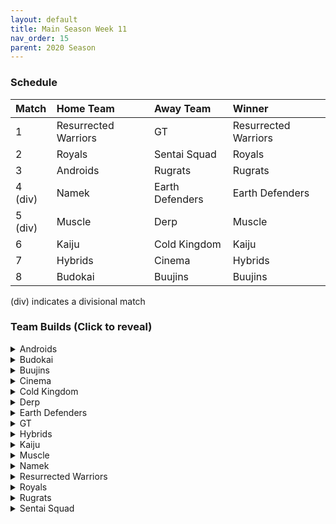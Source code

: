 ```yaml
---
layout: default
title: Main Season Week 11
nav_order: 15
parent: 2020 Season
---
```

### Schedule

|Match          |  Home Team            | Away Team        | Winner          |
| :-------------| :---------------------| :----------------| :---------------|
| 1             | Resurrected Warriors  | GT               | Resurrected Warriors |
| 2             | Royals                | Sentai Squad     | Royals |
| 3             | Androids              | Rugrats          | Rugrats |
| 4 (div)       | Namek                 | Earth Defenders  | Earth Defenders |
| 5 (div)       | Muscle                | Derp             | Muscle          |
| 6             | Kaiju                 | Cold Kingdom             | Kaiju           |
| 7             | Hybrids               | Cinema           | Hybrids         | 
| 8             | Budokai               | Buujins          | Buujins         |

(div) indicates a divisional match

### Team Builds (Click to reveal)

<details>
  <summary>Androids</summary>
  <br />
<br />Home Map: Glacier
<br />Music: Boss Ganges
<br />Weekly Bench: Android 16
<br />Boost Store: None

- Android 17: 
    - Super +2, Ki Power -1 (1)
    - Fighting Spirit! (1)
    - Indignation! (1)
    - Serious! (1)
    - Quick Fast Attack (1)
    - Launch's Support (2)
    - Chiaotzu AI
    
- Android 19: 
    - Defense +2 (2)
    - Power of Rage (2)
    - Latent Energy! (1)
    - Light Body (1)
    - Master Throw (1)
    - Majin Buu AI
    
- Super 17 - Costume 2: 
    - Super +1 (1)
    - Fighting Spirit (1)
    - Indignation! (1)
    - Savior (1)
    - Quick Fast Attack (1)
    - Launch's Support (2)
    - Yajirobe AI
    
- Perfect Cell - Costume 2: 
    - Attack +1 (1)
    - Eternal Life (4)
    - Serious! (1)
    - Savior (1)
    - Broly's Ring (Limiter)
    - Cell AI

</details>

<details>
  <summary>Budokai</summary>

<br />
<br />Home Map: Planet Namek
<br />Music: Boss Battle Rock
<br />Weekly Bench: Nam
<br />Boosts: None

- Kid Goku - Costume 1: 
    - Attack +2 Defense -1 (1)
    - Eternal Life (4)
    - Fighting Spirit (1)
    - Quick Fast Attack (1)
    - Trunks AI
  
- SS End Goku - Costume 2: 
    - Ki Power +1 (1)
    - Active Heart (1)
    - Fighting Spirit! (1)
    - Indignation! (1)
    - Savior (1)
    - Launch's Support (2)
    - Chiaotzu AI
    
- Cyborg Tao - Costume 1: 
    - Ki Power +2 Super -1 (1)
    - Dende's Healing Ability (2)
    - Serious! (1)
    - Savior (1)
    - Light Body (1)
    - Quick Fast Attack (1)
    - Cell AI
    
- Early Goku - Costume 4: 
    - Defense +3 Attack -1 (2)
    - Dende's Healing Ability (2)
    - Latent Energy! (1)
    - Launch's Support (2)
    - Tien AI

</details>

<details>
  <summary>Buujins</summary>
<br />
<br /> Home Map: Supreme Kai's World
<br />Music: Nanshan
<br />Bench: Super Buu
<br />Boosts: None

- Majuub: 
    - Attack +1 (1)
    - Latent Energy! (1)
    - Indignation! (1)
    - Light Body (1)
    - Quick Fast Attack (1)
    - Launch's Support (2)
    - Ginyu AI
    
- Evil Buu: 
    - Defense +2 (2)
    - Dende's Healing Ability (2)
    - Latent Energy! (1)
    - Fighting Spirit! (1)
    - Serious! (1)
    - Cell AI
    
- Majin Buu: 
    - Ki Power +2 Super -1 (1)
    - Eternal Life (4)
    - Savior (1)
    - Light Body (1)
    - Yajirobe AI
    
- Kid Buu: 
    - Defense +3 Attack -1 (2)
    - Fighting Spirit! (1)
    - Indignation! (1)
    - Savior (1)
    - Launch's Support (2)

</details>

<details>
  <summary>Cinema</summary>
<br />  
<br />Home Map: Hell
<br />Music: Warlord F
<br />Bench: Fasha
<br />Boosts: None

- Garlic Jr. (Base Form): 
    - Attack +1 (1)
    - Dende's Healing Ability (2)
    - Fighting Spirit! (1)
    - Indignation! (1)
    - Launch's Support (2)
    - Tien AI
    
- Turles: 
    - Super +2 Ki Power -1 (1)
    - Dende's Healing Ability (2)
    - Fighting Spirit! (1)
    - Indignation! (1)
    - Launch's Support (2)
    - Tien AI
    
- Zangya: 
    - Ki Power +1 (1)
    - Dragon Spirit (2)
    - Exquisite Skill (1)
    - Rush Blast 2 (2)
    - Savior (1)
    - Ginyu AI
    
- Super Gogeta: 
    - Ki Power +2 Super -1 (1)
    - Serious! (1)
    - Rush Blast 3 (3)
    - Savior (1)
    - Quick Fast Attack (1)
    - Frieza AI

</details>

<details>
  <summary>Cold Kingdom </summary>
  <br />
<br />Home Map: Broly's Planet
<br />Music: Paranoia
<br />Bench: Frieza
<br />Boosts: None

- Meta Cooler - Costume 1: 
    - Defense +2 (2)
    - Dende's Healing Ability (2)
    - Tension Up (2)
    - Serious! (1)
    - Trunks AI
    
- Cooler - Costume 2: 
    - Ki Power +2 Super -1
    - Eternal Life (4)
    - Indignation! (1)
    - Savior (1)
    - Broly's Ring (Limiter)
    - Yajirobe AI
    
- King Cold:
    - Defense +3 Attack -1
    - Dende's Healing Ability (2)
    - Latent Energy! (1)
    - Serious! (1)
    - Quick Fast Attack (1)
    - Trunks AI
    
- Recoome - Costume 2: 
    - Attack +1 (1)
    - Kibito's Secret Art (2)
    - Savior (1)
    - Light Body (1)
    - Launch's Support (2)
    - Tien AI

</details>

<details>
  <summary>Derp</summary>
<br />  
<br />Home Map: Penguin Village
<br />Music: War Begins
<br />Bench: Gero
<br />Boosts: Attack +1 (4z) x2, Serious! (3z), Dragon Power (5z)

- Salza: 
    - Defense +2 (2)
    - Eternal Life (4)
    - Serious! (1)
    - Attack +1 (Boost)
    - Piccolo AI
    
- Devilman: 
    - Ki Power +2 Super -1 (1)
    - Power of Rage (2)
    - Fighting Spirit! (1)
    - Indignation! (1)
    - Savior (1)
    - Quick Fast Attack (1)
    - Serious! (Boost)
    - Tien AI
    
- Hercule: 
    - Super +1 (1)
    - Fighting Spirit! (1)
    - Indignation! (1)
    - Savior (1)
    - Light Body (1)
    - Launch's Support (2)
    - Dragon Power (Boost)
    - Tien AI
    
- Kibito Kai: 
    - Attack +2 Defense -1 (1)
    - Dende's Healing Ability (2)
    - Serious! (1)
    - Quick Fast Attack! (1)
    - Launch's Support (2)
    - Attack +1 (Boost)
    - Goku AI

</details>

<details>
  <summary>Earth Defenders</summary>
  <br />
<br />Home Map: Mt. Paozu
<br />Music: Aether
<br />Bench: Yamcha
<br />Boosts: Rising Fighting Spirit (1z), Serious! (3z), Kibito's Secret Art (3z)

- SS Mid Vegeta: 
    - Attack +2 Defense -1 (1)
    - Dende's Healing Ability (2)
    - Power of Rage (2)
    - Fighting Spirit! (1)
    - Serious! (1)
    - Broly's Ring (Limiter)
    - Rising Fighting Spirit (Boost)
    - Trunks AI
    
- Krillin: 
    - Attack +1
    - Indomitable Fighting Spirit (2)
    - Dende's Healing Ability (2)
    - Serious! (1)
    - Quick Fast Attack (1)
    - Trunks AI
    
- Tien - Costume 2: 
    - Defense +2 (2)
    - Eternal Life (4)
    - Latent Energy! (1)
    - Serious! (Boost)
    - Yajirobe AI
    
- Mid Goku
    - Super +2 Ki Power -1 (1)
    - Power of Rage (2)
    - Indignation! (1)
    - Savior (1)
    - Launch's Support (2)
    - Kibito's Secret Art (Boost)
    - Tien AI

</details>

<details>
  <summary>GT</summary>
<br />  
<br />Home Map: Kings Castle
<br />Music: Turbulence
<br />Bench: Syn Shenron
<br />Boosts: None

Note - Neither SS4 Vegeta or GT Goku had the required limiters on their builds.

- Super Baby 1 - Costume 2
    - Defense +2 (2)
    - Dende's Healing Ability (2)
    - Dragon Spirit (2)
    - Serious! (1)
    - Piccolo AI
    
- SS4 Vegeta - Costume 2
    - Attack +2 Defense -1 (1)
    - Serious! (1)
    - Rush Blast 3 (3)
    - Savior (1)
    - Quick Fast Attack (1)
    - Broly's Ring (Limiter)
    
- Pan - Costume 2
    - Super +2 Ki Power -1 (1)
    - Power of Rage (2)
    - Indignation! (1)
    - Savior (1)
    - Launch's Support (2)
    - Yajirobe AI
    
- SS3 GT Goku - Costume 2
    - Ki Power +1 (1)
    - Dende's Healing Ability (2)
    - Fighting Spirit! (1)
    - Indignation! (1)
    - Launch's Support (2)
    - Broly's Ring (Limiter)
    - Piccolo AI

</details>

<details>
  <summary>Hybrids</summary>
<br />  
<br />Home Map: Wastelands
<br />Music: Dragon Castle
<br />Bench: Teen Gohan
<br />Boosts: None

- Kid Gohan - Costume 2
    - Defense +3 Attack -1 (2)
    - Dende's Healing Ability (2)
    - Latent Energy! (1)
    - Serious! (1)
    - Quick Fast Attack (1)
    - Trunks AI
    
- Ultimate Gohan
    - Attack +2 Defense -1
    - Eternal Life (4)
    - Serious! (1)
    - Quick Fast Attack (1)
    - Majin Buu AI
    
- Sword Trunks
    - Ki Power +2 Super -1 (1)
    - Fighting Spirit! (1)
    - Indignation! (1)
    - Savior (1)
    - Master Blast (1)
    - Launch's Support (2)
    - Broly's Ring (Free)
    - Frieza AI
    
- SS Future Gohan
    - Ki Power +1 (1)
    - Dende's Healing Ability (2)
    - Kibito's Secret Art (2)
    - Fighting Spirit! (1)
    - Indignation! (1)
    - Frieza AI

</details>

<details>
  <summary>Kaiju</summary>
<br />  
<br />Home Map: Rocky Area
<br />Music: Crongus
<br />Bench: Nappa
<br />Boosts: None

Note - Forgot to list map.

- Raditz
    - Attack +1 (1)
    - Dende's Healing Ability (2)
    - Fighting Spirit! (1)
    - Indignation! (1)
    - Mirage (1)
    - Quick Fast Attack (1)
    - Cell AI
    
- Bardock
    - Attack +2 Defense -1 (1)
    - Dende's Healing Ability (2)
    - Serious! (1)
    - Light Body (1)
    - Quick Fast Attack (1)
    - Combo Master (1)
    - Majin Buu AI
    
- Scouter Vegeta
    - Super +2 Ki Power -1 (1)
    - Power of Rage (2)
    - Indignation! (1)
    - Savior (1)
    - Launch's Support (2)
    - Chiaotzu AI
    
- King Vegeta
    - Defense +2 (2)
    - Eternal Life (4)
    - Savior (1)
    - Yajirobe AI

</details>

<details>
  <summary>Muscle</summary>
<br />  
<br />Home Map: Muscle Tower
<br />Music: Epic Boss Fight
<br />Bench: Adult Trunks
<br />Boosts: Attack +1 (4z)

- Android 13
    - Attack +1 (1)
    - Dende's Healing Ability (2)
    - Tension Up (2)
    - Indignation! (1)
    - Serious! (1)
    - Goku AI
    
- Bojack
    - Ki Power +2 Super -1 (1)
    - Kibito's Secret Art (2)
    - Savior (1)
    - Light Body (1)
    - Launch's Support (2)
    - Frieza AI
    
- SS Broly
    - Attack +2 Defense -1 (1)
    - Dende's Healing Ability (2)
    - Serious! (1)
    - Savior (1)
    - Light Body (1)
    - Quick Fast Attack (1)
    - Attack +1 (Boost)
    
- Master Roshi
    - Ki Power +1 (1)
    - Dragon Spirit (2)
    - Dragon Power (3)
    - Indignation! (1)
    - Ginyu AI

</details>

<details>
  <summary>Namek</summary>
<br />  
<br />Home Map: Kami's Lookout
<br />Music: Fight me if you can
<br />Bench: Nail
<br />Boosts: Super +1 (4z), Latent Energy! (3z)

Note - The "Latent Energy!" boost was removed and refunded as it wasn't assigned to any character.

- Tambourine
    - Attack +2 Defense -1 (1)
    - Dende's Healing Ability (2)
    - Serious! (1)
    - Master Throw (1)
    - Quick Fast Attack (1)
    - Combo Master (1)
    - Trunks AI
    
- Late Piccolo
    - Attack +1 (1)
    - Power of Rage (2)
    - Latent Energy! (1)
    - Serious! (1)
    - Light Body (1)
    - Quick Fast Attack (1)
    - Tien AI
    
- Nuova Shenron
    - Super +2 Ki Power -1 (1)
    - Dende's Healing Ability (2)
    - Fighting Spirit! (1)
    - Indignation! (1)
    - Launch's Support (2)
    - Super +1 (1)
    - Tien AI
    
- King Piccolo
    - Ki Power +1 (1)
    - Power of Rage (2)
    - Latent Energy! (1)
    - Indignation! (1)
    - Savior (1)
    - Light Body (1)
    - Cell AI

</details>

<details>
  <summary>Resurrected Warriors</summary>
<br />  
<br />Home Map: Desert
<br />Music: Action Fight
<br />Bench: End Vegeta
<br />Boosts: None

- Videl
    - Defense +2 (2)
    - Rising Fighting Spirit (1)
    - Power of Rage (2)
    - Launch's Support (2)
    - Krillin AI
    
- Eighter
    - Defense +3 Attack -1 (1)
    - High Tension (3)
    - Indignation! (1)
    - Light Body (1)
    - Cell AI
    
- Android 18
    - Super +2 Ki Power -1 (1)
    - High Tension (3)
    - Kibito's Secret Art (2)
    - Savior (1)
    - Yajirobe AI
    
- Early Piccolo - Costume 2:
    - Ki +1 (1)
    - Eternal Life (4)
    - Fighting Spirit! (1)
    - Savior (1)
    - Chiaotzu AI

</details>


<details>
  <summary>Royals</summary>
<br />  
<br />Home Map: Hyperbolic Time Chamber
<br />Music: Thunder
<br />Bench: Dabura
<br />Boosts: None

- Pilaf - Costume 2
    - Defense +2 Attack -1 (1)
    - Rising Fighting Spirit (1)
    - Dende's Healing Ability (2)
    - Dragon Power (3)
    - Broly's Ring (Limiter)
    - Ginyu AI
    
- Majin Vegeta
    - Attack +2 Defense -1
    - Eternal Life (4)
    - Latent Energy! (1)
    - Serious! (1)
    - Chiaotzu AI
    
- Slug
    - Ki Power +1 (1)
    - Dende's Healing Ability (2)
    - Latent Energy! (1)
    - Fighting Spirit! (1)
    - Indignation! (1)
    - Savior (1)
    - Tien AI
    
- Mecha Frieza
    - Ki Power +2 Super -1 (1)
    - Kibito's Secret Art (2)
    - Indignation! (1)
    - Savior (1)
    - Launch's Support (2)
    - Vegeta AI

</details>

<details>
  <summary>Rugrats</summary>
<br />  
<br />Home Map: City Ruins
<br />Music: Nanga-F
<br />Bench: Goten
<br />Boosts: None

- Cell Jr - Costume 1
    - Ki Power +1 (1)
    - Dende's Healing Ability (2)
    - Fighting Spirit! (1)
    - Quick Fast Attack (1)
    - Launch's Support (2)
    - Krillin AI
    
- Saibaman - Costume 1
    - Defense +2 Attack -1 (1)
    - Exquisite Skill (1)
    - Unleash Ki (1)
    - Latent Energy! (1)
    - Serious! (1)
    - Hatred of Saiyans (1)
    - Quick Fast Attack (1)
    - Ginyu AI
    
- Arale - Costume 2
    - Attack +2 Defense -1 (1)
    - Unleash Ki (1)
    - Latent Energy! (1)
    - Serious! (1)
    - Savior (1)
    - Launch's Support (2)
    - Yajirobe AI
    
- Kid Trunks - Costume 1
    - Ki Power +2 Super -1
    - Eternal Life (4)
    - Indignation! (1)
    - Savior (1)
    - Broly's Ring (Limiter)
    - Chiaotzu AI

</details>

<details>
  <summary>Sentai Squad</summary>
<br />  
<br />Home Map: Frieza's Ship
<br />Music: Hurricane
<br />Bench: Great Saiyawoman
<br />Boosts: None

- Burter - Costume 1
    - Defense +2 (2)
    - Dende's Healing Ability (2)
    - Dragon Power (3)
    - Default AI
    
- Great Saiyaman - Costume 2
    - Ki Power +1 (1)
    - Dragon Power (3)
    - Fighting Spirit! (1)
    - Savior (1)
    - Light Body (1)
    - Ginyu AI
    
- Jeice - Costume 1
    - Super +2 Ki Power -1 (1)
    - Power of Rage (2)
    - Kibito's Secret Art (2)
    - Savior (1)
    - Light Body (1)
    - Yajirobe AI
    
- Captain Ginyu - Costume 2
    - Attack +1 (1)
    - Eternal Life (4)
    - Power of Rage (2)
    - Goku AI

</details>